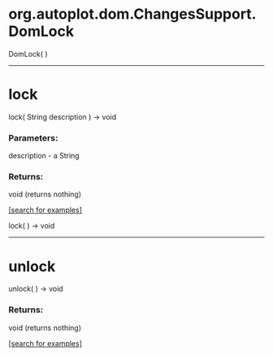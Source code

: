 # org.autoplot.dom.ChangesSupport.DomLock
DomLock( )


***
<a name="lock"></a>
# lock
lock( String description ) &rarr; void



### Parameters:
description - a String

### Returns:
void (returns nothing)


<a href="https://github.com/autoplot/dev/search?q=lock&unscoped_q=lock">[search for examples]</a>

lock(  ) &rarr; void<br>
***
<a name="unlock"></a>
# unlock
unlock(  ) &rarr; void



### Returns:
void (returns nothing)


<a href="https://github.com/autoplot/dev/search?q=unlock&unscoped_q=unlock">[search for examples]</a>


